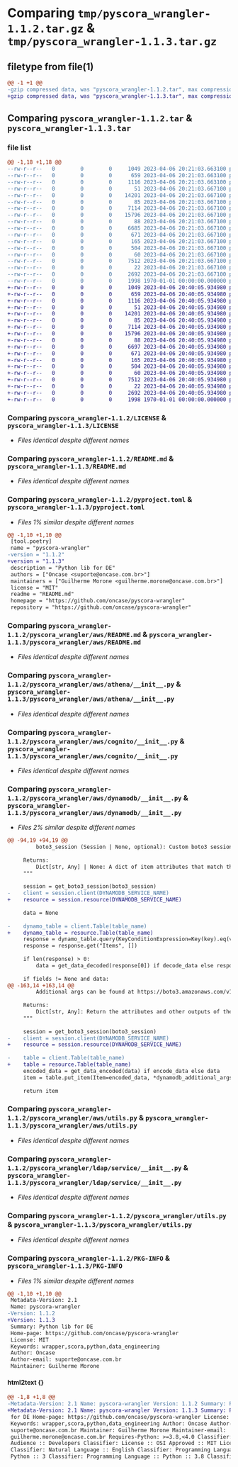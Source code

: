 # Comparing `tmp/pyscora_wrangler-1.1.2.tar.gz` & `tmp/pyscora_wrangler-1.1.3.tar.gz`

## filetype from file(1)

```diff
@@ -1 +1 @@
-gzip compressed data, was "pyscora_wrangler-1.1.2.tar", max compression
+gzip compressed data, was "pyscora_wrangler-1.1.3.tar", max compression
```

## Comparing `pyscora_wrangler-1.1.2.tar` & `pyscora_wrangler-1.1.3.tar`

### file list

```diff
@@ -1,18 +1,18 @@
--rw-r--r--   0        0        0     1049 2023-04-06 20:21:03.663100 pyscora_wrangler-1.1.2/LICENSE
--rw-r--r--   0        0        0      659 2023-04-06 20:21:03.663100 pyscora_wrangler-1.1.2/README.md
--rw-r--r--   0        0        0     1116 2023-04-06 20:21:03.663100 pyscora_wrangler-1.1.2/pyproject.toml
--rw-r--r--   0        0        0       51 2023-04-06 20:21:03.667100 pyscora_wrangler-1.1.2/pyscora_wrangler/__init__.py
--rw-r--r--   0        0        0    14201 2023-04-06 20:21:03.667100 pyscora_wrangler-1.1.2/pyscora_wrangler/aws/README.md
--rw-r--r--   0        0        0       85 2023-04-06 20:21:03.667100 pyscora_wrangler-1.1.2/pyscora_wrangler/aws/__init__.py
--rw-r--r--   0        0        0     7114 2023-04-06 20:21:03.667100 pyscora_wrangler-1.1.2/pyscora_wrangler/aws/athena/__init__.py
--rw-r--r--   0        0        0    15796 2023-04-06 20:21:03.667100 pyscora_wrangler-1.1.2/pyscora_wrangler/aws/cognito/__init__.py
--rw-r--r--   0        0        0       88 2023-04-06 20:21:03.667100 pyscora_wrangler-1.1.2/pyscora_wrangler/aws/constants.py
--rw-r--r--   0        0        0     6685 2023-04-06 20:21:03.667100 pyscora_wrangler-1.1.2/pyscora_wrangler/aws/dynamodb/__init__.py
--rw-r--r--   0        0        0      671 2023-04-06 20:21:03.667100 pyscora_wrangler-1.1.2/pyscora_wrangler/aws/utils.py
--rw-r--r--   0        0        0      165 2023-04-06 20:21:03.667100 pyscora_wrangler-1.1.2/pyscora_wrangler/constants.py
--rw-r--r--   0        0        0      504 2023-04-06 20:21:03.667100 pyscora_wrangler-1.1.2/pyscora_wrangler/ldap/README.md
--rw-r--r--   0        0        0       60 2023-04-06 20:21:03.667100 pyscora_wrangler-1.1.2/pyscora_wrangler/ldap/__init__.py
--rw-r--r--   0        0        0     7512 2023-04-06 20:21:03.667100 pyscora_wrangler-1.1.2/pyscora_wrangler/ldap/service/__init__.py
--rw-r--r--   0        0        0       22 2023-04-06 20:21:03.667100 pyscora_wrangler-1.1.2/pyscora_wrangler/ldap/utils.py
--rw-r--r--   0        0        0     2692 2023-04-06 20:21:03.667100 pyscora_wrangler-1.1.2/pyscora_wrangler/utils.py
--rw-r--r--   0        0        0     1998 1970-01-01 00:00:00.000000 pyscora_wrangler-1.1.2/PKG-INFO
+-rw-r--r--   0        0        0     1049 2023-04-06 20:40:05.934980 pyscora_wrangler-1.1.3/LICENSE
+-rw-r--r--   0        0        0      659 2023-04-06 20:40:05.934980 pyscora_wrangler-1.1.3/README.md
+-rw-r--r--   0        0        0     1116 2023-04-06 20:40:05.934980 pyscora_wrangler-1.1.3/pyproject.toml
+-rw-r--r--   0        0        0       51 2023-04-06 20:40:05.934980 pyscora_wrangler-1.1.3/pyscora_wrangler/__init__.py
+-rw-r--r--   0        0        0    14201 2023-04-06 20:40:05.934980 pyscora_wrangler-1.1.3/pyscora_wrangler/aws/README.md
+-rw-r--r--   0        0        0       85 2023-04-06 20:40:05.934980 pyscora_wrangler-1.1.3/pyscora_wrangler/aws/__init__.py
+-rw-r--r--   0        0        0     7114 2023-04-06 20:40:05.934980 pyscora_wrangler-1.1.3/pyscora_wrangler/aws/athena/__init__.py
+-rw-r--r--   0        0        0    15796 2023-04-06 20:40:05.934980 pyscora_wrangler-1.1.3/pyscora_wrangler/aws/cognito/__init__.py
+-rw-r--r--   0        0        0       88 2023-04-06 20:40:05.934980 pyscora_wrangler-1.1.3/pyscora_wrangler/aws/constants.py
+-rw-r--r--   0        0        0     6697 2023-04-06 20:40:05.934980 pyscora_wrangler-1.1.3/pyscora_wrangler/aws/dynamodb/__init__.py
+-rw-r--r--   0        0        0      671 2023-04-06 20:40:05.934980 pyscora_wrangler-1.1.3/pyscora_wrangler/aws/utils.py
+-rw-r--r--   0        0        0      165 2023-04-06 20:40:05.934980 pyscora_wrangler-1.1.3/pyscora_wrangler/constants.py
+-rw-r--r--   0        0        0      504 2023-04-06 20:40:05.934980 pyscora_wrangler-1.1.3/pyscora_wrangler/ldap/README.md
+-rw-r--r--   0        0        0       60 2023-04-06 20:40:05.934980 pyscora_wrangler-1.1.3/pyscora_wrangler/ldap/__init__.py
+-rw-r--r--   0        0        0     7512 2023-04-06 20:40:05.934980 pyscora_wrangler-1.1.3/pyscora_wrangler/ldap/service/__init__.py
+-rw-r--r--   0        0        0       22 2023-04-06 20:40:05.934980 pyscora_wrangler-1.1.3/pyscora_wrangler/ldap/utils.py
+-rw-r--r--   0        0        0     2692 2023-04-06 20:40:05.934980 pyscora_wrangler-1.1.3/pyscora_wrangler/utils.py
+-rw-r--r--   0        0        0     1998 1970-01-01 00:00:00.000000 pyscora_wrangler-1.1.3/PKG-INFO
```

### Comparing `pyscora_wrangler-1.1.2/LICENSE` & `pyscora_wrangler-1.1.3/LICENSE`

 * *Files identical despite different names*

### Comparing `pyscora_wrangler-1.1.2/README.md` & `pyscora_wrangler-1.1.3/README.md`

 * *Files identical despite different names*

### Comparing `pyscora_wrangler-1.1.2/pyproject.toml` & `pyscora_wrangler-1.1.3/pyproject.toml`

 * *Files 1% similar despite different names*

```diff
@@ -1,10 +1,10 @@
 [tool.poetry]
 name = "pyscora-wrangler"
-version = "1.1.2"
+version = "1.1.3"
 description = "Python lib for DE"
 authors = ["Oncase <suporte@oncase.com.br>"]
 maintainers = ["Guilherme Morone <guilherme.morone@oncase.com.br>"]
 license = "MIT"
 readme = "README.md"
 homepage = "https://github.com/oncase/pyscora-wrangler"
 repository = "https://github.com/oncase/pyscora-wrangler"
```

### Comparing `pyscora_wrangler-1.1.2/pyscora_wrangler/aws/README.md` & `pyscora_wrangler-1.1.3/pyscora_wrangler/aws/README.md`

 * *Files identical despite different names*

### Comparing `pyscora_wrangler-1.1.2/pyscora_wrangler/aws/athena/__init__.py` & `pyscora_wrangler-1.1.3/pyscora_wrangler/aws/athena/__init__.py`

 * *Files identical despite different names*

### Comparing `pyscora_wrangler-1.1.2/pyscora_wrangler/aws/cognito/__init__.py` & `pyscora_wrangler-1.1.3/pyscora_wrangler/aws/cognito/__init__.py`

 * *Files identical despite different names*

### Comparing `pyscora_wrangler-1.1.2/pyscora_wrangler/aws/dynamodb/__init__.py` & `pyscora_wrangler-1.1.3/pyscora_wrangler/aws/dynamodb/__init__.py`

 * *Files 2% similar despite different names*

```diff
@@ -94,19 +94,19 @@
         boto3_session (Session | None, optional): Custom boto3 session. Defaults to None.
 
     Returns:
         Dict[str, Any] | None: A dict of item attributes that match the query criteria. Returns None if no data was found.
     """
 
     session = get_boto3_session(boto3_session)
-    client = session.client(DYNAMODB_SERVICE_NAME)
+    resource = session.resource(DYNAMODB_SERVICE_NAME)
 
     data = None
 
-    dynamo_table = client.Table(table_name)
+    dynamo_table = resource.Table(table_name)
     response = dynamo_table.query(KeyConditionExpression=Key(key).eq(value))
     response = response.get("Items", [])
 
     if len(response) > 0:
         data = get_data_decoded(response[0]) if decode_data else response[0]
 
     if fields != None and data:
@@ -163,14 +163,14 @@
         Additional args can be found at https://boto3.amazonaws.com/v1/documentation/api/latest/reference/services/dynamodb/client/put_item.html
 
     Returns:
         Dict[str, Any]: Return the attributes and other outputs of the `PutItem` operation.
     """
 
     session = get_boto3_session(boto3_session)
-    client = session.client(DYNAMODB_SERVICE_NAME)
+    resource = session.resource(DYNAMODB_SERVICE_NAME)
 
-    table = client.Table(table_name)
+    table = resource.Table(table_name)
     encoded_data = get_data_encoded(data) if encode_data else data
     item = table.put_item(Item=encoded_data, *dynamodb_additional_args, **dynamodb_additional_kwargs)
 
     return item
```

### Comparing `pyscora_wrangler-1.1.2/pyscora_wrangler/aws/utils.py` & `pyscora_wrangler-1.1.3/pyscora_wrangler/aws/utils.py`

 * *Files identical despite different names*

### Comparing `pyscora_wrangler-1.1.2/pyscora_wrangler/ldap/service/__init__.py` & `pyscora_wrangler-1.1.3/pyscora_wrangler/ldap/service/__init__.py`

 * *Files identical despite different names*

### Comparing `pyscora_wrangler-1.1.2/pyscora_wrangler/utils.py` & `pyscora_wrangler-1.1.3/pyscora_wrangler/utils.py`

 * *Files identical despite different names*

### Comparing `pyscora_wrangler-1.1.2/PKG-INFO` & `pyscora_wrangler-1.1.3/PKG-INFO`

 * *Files 1% similar despite different names*

```diff
@@ -1,10 +1,10 @@
 Metadata-Version: 2.1
 Name: pyscora-wrangler
-Version: 1.1.2
+Version: 1.1.3
 Summary: Python lib for DE
 Home-page: https://github.com/oncase/pyscora-wrangler
 License: MIT
 Keywords: wrapper,scora,python,data_engineering
 Author: Oncase
 Author-email: suporte@oncase.com.br
 Maintainer: Guilherme Morone
```

#### html2text {}

```diff
@@ -1,8 +1,8 @@
-Metadata-Version: 2.1 Name: pyscora-wrangler Version: 1.1.2 Summary: Python lib
+Metadata-Version: 2.1 Name: pyscora-wrangler Version: 1.1.3 Summary: Python lib
 for DE Home-page: https://github.com/oncase/pyscora-wrangler License: MIT
 Keywords: wrapper,scora,python,data_engineering Author: Oncase Author-email:
 suporte@oncase.com.br Maintainer: Guilherme Morone Maintainer-email:
 guilherme.morone@oncase.com.br Requires-Python: >=3.8,<4.0 Classifier: Intended
 Audience :: Developers Classifier: License :: OSI Approved :: MIT License
 Classifier: Natural Language :: English Classifier: Programming Language ::
 Python :: 3 Classifier: Programming Language :: Python :: 3.8 Classifier:
```

